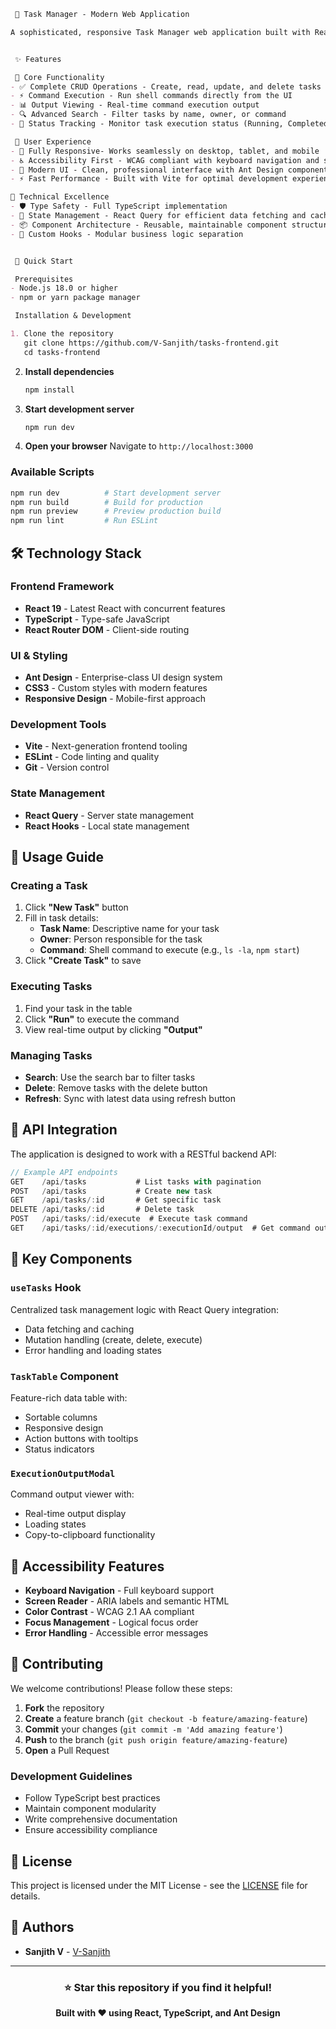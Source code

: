 

```markdown
 🚀 Task Manager - Modern Web Application

A sophisticated, responsive Task Manager web application built with React 19, TypeScript, and Ant Design. Manage and automate command-line tasks with an intuitive, accessible interface.


 ✨ Features

 🎯 Core Functionality
- ✅ Complete CRUD Operations - Create, read, update, and delete tasks
- ⚡ Command Execution - Run shell commands directly from the UI
- 📊 Output Viewing - Real-time command execution output
- 🔍 Advanced Search - Filter tasks by name, owner, or command
- 🔄 Status Tracking - Monitor task execution status (Running, Completed, Failed, Pending)

 🎨 User Experience
- 📱 Fully Responsive- Works seamlessly on desktop, tablet, and mobile
- ♿ Accessibility First - WCAG compliant with keyboard navigation and screen reader support
- 🎪 Modern UI - Clean, professional interface with Ant Design components
- ⚡ Fast Performance - Built with Vite for optimal development experience

🔧 Technical Excellence
- 🛡 Type Safety - Full TypeScript implementation
- 🎯 State Management - React Query for efficient data fetching and caching
- 📦 Component Architecture - Reusable, maintainable component structure
- 🎪 Custom Hooks - Modular business logic separation


 🚀 Quick Start

 Prerequisites
- Node.js 18.0 or higher
- npm or yarn package manager

 Installation & Development

1. Clone the repository
   git clone https://github.com/V-Sanjith/tasks-frontend.git
   cd tasks-frontend
   ```

2. **Install dependencies**
   ```bash
   npm install
   ```

3. **Start development server**
   ```bash
   npm run dev
   ```

4. **Open your browser**
   Navigate to `http://localhost:3000`

### Available Scripts

```bash
npm run dev          # Start development server
npm run build        # Build for production
npm run preview      # Preview production build
npm run lint         # Run ESLint
```

## 🛠 Technology Stack

### Frontend Framework
- **React 19** - Latest React with concurrent features
- **TypeScript** - Type-safe JavaScript
- **React Router DOM** - Client-side routing

### UI & Styling
- **Ant Design** - Enterprise-class UI design system
- **CSS3** - Custom styles with modern features
- **Responsive Design** - Mobile-first approach

### Development Tools
- **Vite** - Next-generation frontend tooling
- **ESLint** - Code linting and quality
- **Git** - Version control

### State Management
- **React Query** - Server state management
- **React Hooks** - Local state management

## 📖 Usage Guide

### Creating a Task
1. Click **"New Task"** button
2. Fill in task details:
   - **Task Name**: Descriptive name for your task
   - **Owner**: Person responsible for the task
   - **Command**: Shell command to execute (e.g., `ls -la`, `npm start`)
3. Click **"Create Task"** to save

### Executing Tasks
1. Find your task in the table
2. Click **"Run"** to execute the command
3. View real-time output by clicking **"Output"**

### Managing Tasks
- **Search**: Use the search bar to filter tasks
- **Delete**: Remove tasks with the delete button
- **Refresh**: Sync with latest data using refresh button

## 🔧 API Integration

The application is designed to work with a RESTful backend API:

```typescript
// Example API endpoints
GET    /api/tasks           # List tasks with pagination
POST   /api/tasks           # Create new task
GET    /api/tasks/:id       # Get specific task
DELETE /api/tasks/:id       # Delete task
POST   /api/tasks/:id/execute  # Execute task command
GET    /api/tasks/:id/executions/:executionId/output  # Get command output
```

## 🎯 Key Components

### `useTasks` Hook
Centralized task management logic with React Query integration:
- Data fetching and caching
- Mutation handling (create, delete, execute)
- Error handling and loading states

### `TaskTable` Component
Feature-rich data table with:
- Sortable columns
- Responsive design
- Action buttons with tooltips
- Status indicators

### `ExecutionOutputModal`
Command output viewer with:
- Real-time output display
- Loading states
- Copy-to-clipboard functionality

## 🌟 Accessibility Features

- **Keyboard Navigation** - Full keyboard support
- **Screen Reader** - ARIA labels and semantic HTML
- **Color Contrast** - WCAG 2.1 AA compliant
- **Focus Management** - Logical focus order
- **Error Handling** - Accessible error messages

## 🤝 Contributing

We welcome contributions! Please follow these steps:

1. **Fork** the repository
2. **Create** a feature branch (`git checkout -b feature/amazing-feature`)
3. **Commit** your changes (`git commit -m 'Add amazing feature'`)
4. **Push** to the branch (`git push origin feature/amazing-feature`)
5. **Open** a Pull Request

### Development Guidelines
- Follow TypeScript best practices
- Maintain component modularity
- Write comprehensive documentation
- Ensure accessibility compliance

## 📝 License

This project is licensed under the MIT License - see the [LICENSE](LICENSE) file for details.

## 👥 Authors

- **Sanjith V** - [V-Sanjith](https://github.com/V-Sanjith)

---

<div align="center">

### ⭐ Star this repository if you find it helpful!

**Built with ❤️ using React, TypeScript, and Ant Design**

</div>
